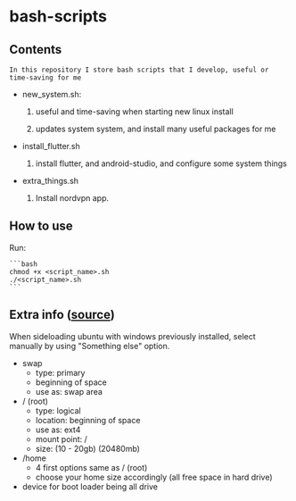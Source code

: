 # bash-scripts

## Contents

    In this repository I store bash scripts that I develop, useful or time-saving for me

- new_system.sh:

    1. useful and time-saving when starting new linux install

    2. updates system system, and install many useful packages for me

- install_flutter.sh

    1. install flutter, and android-studio, and configure some system things

- extra_things.sh

    1. Install nordvpn app.

## How to use

Run:

    ```bash
    chmod +x <script_name>.sh
    ./<script_name>.sh
    ```

## Extra info ([source](https://askubuntu.com/questions/343268/how-to-use-manual-partitioning-during-installation/343352#343352))

When sideloading ubuntu with windows previously installed, select manually by using "Something else" option.
- swap
    - type: primary
    - beginning of space
    - use as: swap area
- / (root)
    - type: logical
    - location: beginning of space
    - use as: ext4
    - mount point: /
    - size: (10 - 20gb) (20480mb)
- /home
    - 4 first options same as / (root)
    - choose your home size accordingly (all free space in hard drive)
- device for boot loader being all drive

